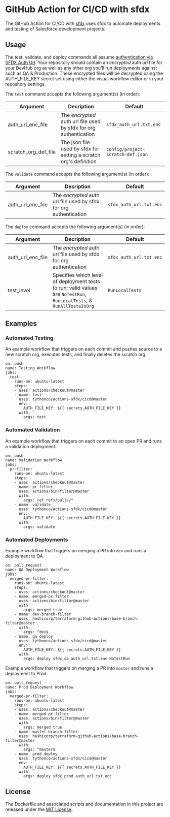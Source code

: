 # GitHub Action for CI/CD with sfdx

The GitHub Action for CI/CD with [sfdx](https://developer.salesforce.com/platform/dx) uses sfdx to automate deployments and testing of Salesforce development projects.

## Usage

The test, validate, and deploy commands all assume [authentication via SFDX Auth Url](http://www.crmscience.com/single-post/2018/01/22/Salesforce-Logins-for-Continuous-Integration-and-Delivery). Your repository should contain an *encrypted* auth url file for your DevHub org as well as any other org you'll run deployments against such as QA & Production. These encrypted files will be decrypted using the AUTH_FILE_KEY secret set using either the visual workflow editor or in your repository settings.

The `test` command accepts the following argument(s) (in order):

| Argument | Decription | Default |
| --- | --- | --- |
| auth_url_enc_file | The *encrypted* auth url file used by sfdx for org authentication | `sfdx_auth_url.txt.enc` |
| scratch_org_def_file | The json file used by sfdx for setting a scratch org's definition | `config/project-scratch-def.json` |

The `validate` command accepts the following argument(s) (in order):

| Argument | Decription | Default |
| --- | --- | --- |
| auth_url_enc_file | The *encrypted* auth url file used by sfdx for org authentication | `sfdx_auth_url.txt.enc` |

The `deploy` command accepts the following argument(s) (in order):

| Argument | Decription | Default |
| --- | --- | --- |
| auth_url_enc_file | The *encrypted* auth url file used by sfdx for org authentication | `sfdx_auth_url.txt.enc` |
| test_level | Specifies which level of deployment tests to run; valid values are `NoTestRun`, `RunLocalTests`, & `RunAllTestsInOrg` | `RunLocalTests` |

## Examples

### Automated Testing

An example workflow that triggers on each commit and pushes source to a new scratch org, executes tests, and finally deletes the scratch org.

```
on: push
name: Testing Workflow
jobs:
  test:
    runs-on: ubuntu-latest
    steps:
    - uses: actions/checkout@master
    - name: test
      uses: tythonco/actions-sfdx/cicd@master
      env:
        AUTH_FILE_KEY: ${{ secrets.AUTH_FILE_KEY }}
      with:
        args: test
```

### Automated Validation

An example workflow that triggers on each commit to an open PR and runs a validation deployment.

```
on: push
name: Validation Workflow
jobs:
  pr-filter:
    runs-on: ubuntu-latest
    steps:
    - uses: actions/checkout@master
    - name: pr-filter
      uses: actions/bin/filter@master
      with:
        args: ref refs/pulls/*
    - name: validate
      uses: tythonco/actions-sfdx/cicd@master
      env:
        AUTH_FILE_KEY: ${{ secrets.AUTH_FILE_KEY }}
      with:
        args: validate
```

### Automated Deployments

Example workflow that triggers on merging a PR into `dev` and runs a deployment to QA.

```
on: pull_request
name: QA Deployment Workflow
jobs:
  merged-pr-filter:
    runs-on: ubuntu-latest
    steps:
    - uses: actions/checkout@master
    - name: merged-pr-filter
      uses: actions/bin/filter@master
      with:
        args: merged true
    - name: dev-branch-filter
      uses: hashicorp/terraform-github-actions/base-branch-filter@master
      with:
        args: ^dev$
    - name: qa deploy
      uses: tythonco/actions-sfdx/cicd@master
      env:
        AUTH_FILE_KEY: ${{ secrets.AUTH_FILE_KEY }}
      with:
        args: deploy sfdx_qa_auth_url.txt.enc NoTestRun
```

Example workflow that triggers on merging a PR into `master` and runs a deployment to Prod.

```
on: pull_request
name: Prod Deployment Workflow
jobs:
  merged-pr-filter:
    runs-on: ubuntu-latest
    steps:
    - uses: actions/checkout@master
    - name: merged-pr-filter
      uses: actions/bin/filter@master
      with:
        args: merged true
    - name: master-branch-filter
      uses: hashicorp/terraform-github-actions/base-branch-filter@master
      with:
        args: ^master$
    - name: prod deploy
      uses: tythonco/actions-sfdx/cicd@master
      env:
        AUTH_FILE_KEY: ${{ secrets.AUTH_FILE_KEY }}
      with:
        args: deploy sfdx_prod_auth_url.txt.enc
```

## License

The Dockerfile and associated scripts and documentation in this project are released under the [MIT License](LICENSE.md).